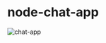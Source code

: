 # node-chat-app
![chat-app](https://github.com/uniqueayo1988/node-chat-app/workflows/Chit%20Chat/badge.svg)
